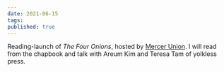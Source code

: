 ```yaml
---
date: 2021-06-15
tags: 
published: true
---
```

Reading-launch of *The Four Onions*, hosted by [Mercer Union](https://www.mercerunion.org/events/session-amy-lam/). I will read from the chapbook and talk with Areum Kim and Teresa Tam of yolkless press.
